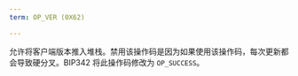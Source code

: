 ```yaml
---
term: OP_VER (0X62)

---
```

允许将客户端版本推入堆栈。禁用该操作码是因为如果使用该操作码，每次更新都会导致硬分叉。BIP342 将此操作码修改为 `OP_SUCCESS`。